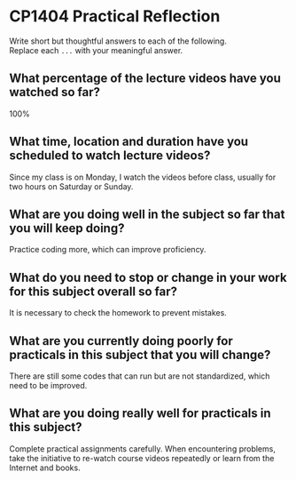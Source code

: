 # CP1404 Practical Reflection

Write short but thoughtful answers to each of the following.  
Replace each `...` with your meaningful answer.

## What percentage of the lecture videos have you watched so far?

100%

## What time, location and duration have you scheduled to watch lecture videos?
Since my class is on Monday, I watch the videos before class, usually for two hours on Saturday or Sunday.
## What are you doing well in the subject so far that you will keep doing?

Practice coding more, which can improve proficiency.

## What do you need to stop or change in your work for this subject overall so far?

It is necessary to check the homework to prevent mistakes.

## What are you currently doing poorly for practicals in this subject that you will change?

There are still some codes that can run but are not standardized, which need to be improved.

## What are you doing really well for practicals in this subject?

Complete practical assignments carefully. When encountering problems, take the initiative to re-watch course videos repeatedly or learn from the Internet and books.

